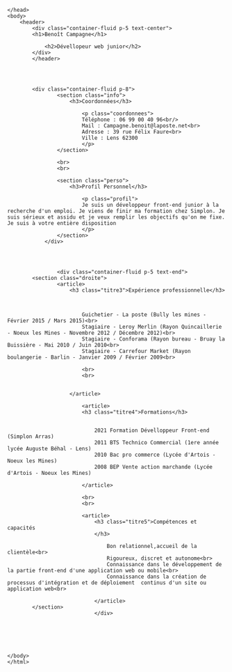 <!DOCTYPE html>
<html>
	<head>
		<meta charset="utf-8">
		<meta name="viewport" content="width=device-width, initial-scale=1">
		<title>CV en HTML</title>
        <link href="https://cdn.jsdelivr.net/npm/bootstrap@5.1.3/dist/css/bootstrap.min.css" rel="stylesheet" integrity="sha384-1BmE4kWBq78iYhFldvKuhfTAU6auU8tT94WrHftjDbrCEXSU1oBoqyl2QvZ6jIW3" crossorigin="anonymous">

	</head>
	<body>
		<header>
            <div class="container-fluid p-5 text-center">
	    	<h1>Benoît Campagne</h1>
		
        		<h2>Dévellopeur web junior</h2>
            </div>
            </header>	


        	
                
            <div class="container-fluid p-8">
	    			<section class="info">
        			    <h3>Coordonnées</h3>

						    <p class="coordonnees">
							Téléphone : 06 99 00 40 96<br/>
						    Mail : Campagne.benoit@laposte.net<br>
						    Adresse : 39 rue Félix Faure<br>
						    Ville : Lens 62300
					 	    </p>
					</section>

                    <br>
                    <br>

					<section class="perso">
					    <h3>Profil Personnel</h3>

						    <p class="profil">
							Je suis un développeur front-end junior à la recherche d'un emploi. Je viens de finir ma formation chez Simplon. Je suis sérieux et assidu et je veux remplir les objectifs qu'on me fixe. Je suis à votre entière disposition 
						    </p>
					</section>
                </div>                    
					

                
                
                    <div class="container-fluid p-5 text-end">
			<section class="droite">
					<article>
					    <h3 class="titre3">Expérience professionnelle</h3>

						
						
							Guichetier - La poste (Bully les mines - Février 2015 / Mars 2015)<br>
							Stagiaire - Leroy Merlin (Rayon Quincaillerie - Noeux les Mines - Novembre 2012 / Décembre 2012)<br>
							Stagiaire - Conforama (Rayon bureau - Bruay la Buissière - Mai 2010 / Juin 2010<br>
							Stagiaire - Carrefour Market (Rayon boulangerie - Barlin - Janvier 2009 / Février 2009<br>

                            <br>
                            <br>
						
						
						</article>

						    <article>
							<h3 class="titre4">Formations</h3>

							
								2021 Formation Dévelloppeur Front-end (Simplon Arras)
								2011 BTS Technico Commercial (1ere année lycée Auguste Béhal - Lens)
							    2010 Bac pro commerce (Lycée d'Artois - Noeux les Mines)
								2008 BEP Vente action marchande (Lycée d'Artois - Noeux les Mines)
							
							</article>

                            <br>
                            <br>

							<article>
								<h3 class="titre5">Compétences et capacités
								</h3>
								
									Bon relationnel,accueil de la clientèle<br>
									Rigoureux, discret et autonome<br>
									Connaissance dans le développement de la partie front-end d'une application web ou mobile<br>
									Connaissance dans la création de processus d'intégration et de déploiement  continus d'un site ou application web<br>
								
								</article>
			</section>
								</div>






	</body>
	</html>

